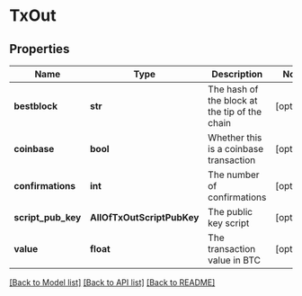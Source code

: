 # TxOut

## Properties
Name | Type | Description | Notes
------------ | ------------- | ------------- | -------------
**bestblock** | **str** | The hash of the block at the tip of the chain | [optional] 
**coinbase** | **bool** | Whether this is a coinbase transaction | [optional] 
**confirmations** | **int** | The number of confirmations | [optional] 
**script_pub_key** | **AllOfTxOutScriptPubKey** | The public key script | [optional] 
**value** | **float** | The transaction value in BTC | [optional] 

[[Back to Model list]](../README.md#documentation-for-models) [[Back to API list]](../README.md#documentation-for-api-endpoints) [[Back to README]](../README.md)


